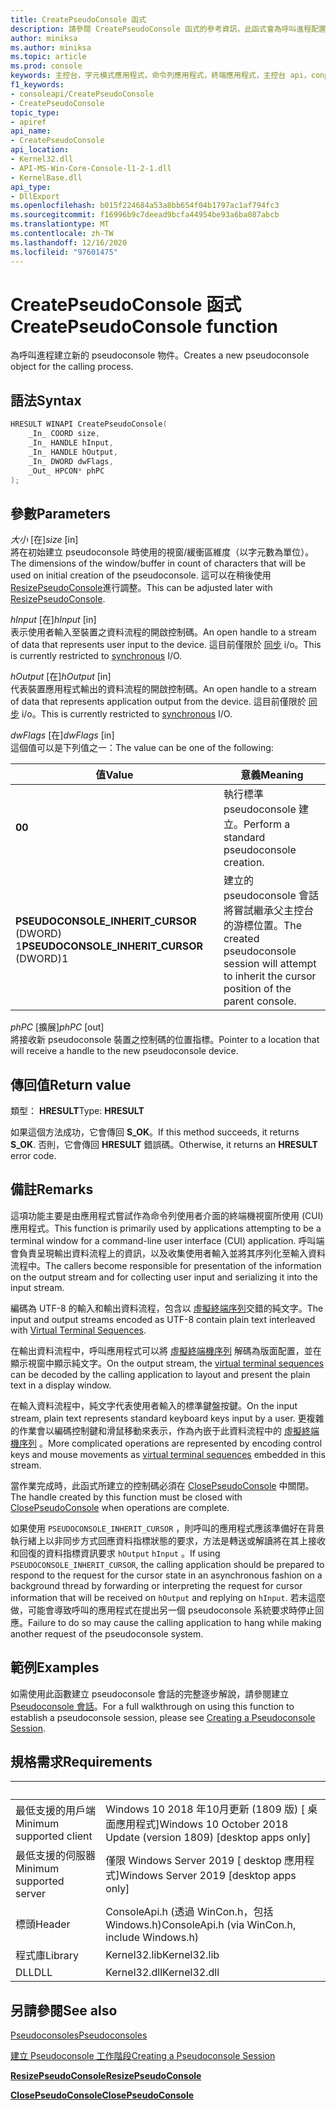 ```yaml
---
title: CreatePseudoConsole 函式
description: 請參閱 CreatePseudoConsole 函式的參考資訊，此函式會為呼叫進程配置新的 pseudoconsole。
author: miniksa
ms.author: miniksa
ms.topic: article
ms.prod: console
keywords: 主控台，字元模式應用程式，命令列應用程式，終端應用程式，主控台 api，conpty，pseudoconsole
f1_keywords:
- consoleapi/CreatePseudoConsole
- CreatePseudoConsole
topic_type:
- apiref
api_name:
- CreatePseudoConsole
api_location:
- Kernel32.dll
- API-MS-Win-Core-Console-l1-2-1.dll
- KernelBase.dll
api_type:
- DllExport
ms.openlocfilehash: b015f224684a53a8bb654f04b1797ac1af794fc3
ms.sourcegitcommit: f16996b9c7deead9bcfa44954be93a6ba087abcb
ms.translationtype: MT
ms.contentlocale: zh-TW
ms.lasthandoff: 12/16/2020
ms.locfileid: "97601475"
---
```

# <a name="createpseudoconsole-function"></a><span data-ttu-id="cf6fc-104">CreatePseudoConsole 函式</span><span class="sxs-lookup"><span data-stu-id="cf6fc-104">CreatePseudoConsole function</span></span>

<span data-ttu-id="cf6fc-105">為呼叫進程建立新的 pseudoconsole 物件。</span><span class="sxs-lookup"><span data-stu-id="cf6fc-105">Creates a new pseudoconsole object for the calling process.</span></span>

## <a name="syntax"></a><span data-ttu-id="cf6fc-106">語法</span><span class="sxs-lookup"><span data-stu-id="cf6fc-106">Syntax</span></span>

```C
HRESULT WINAPI CreatePseudoConsole(
    _In_ COORD size,
    _In_ HANDLE hInput,
    _In_ HANDLE hOutput,
    _In_ DWORD dwFlags,
    _Out_ HPCON* phPC
);
```

## <a name="parameters"></a><span data-ttu-id="cf6fc-107">參數</span><span class="sxs-lookup"><span data-stu-id="cf6fc-107">Parameters</span></span>

<span data-ttu-id="cf6fc-108">*大小* \[在\]</span><span class="sxs-lookup"><span data-stu-id="cf6fc-108">*size* \[in\]</span></span>  
<span data-ttu-id="cf6fc-109">將在初始建立 pseudoconsole 時使用的視窗/緩衝區維度（以字元數為單位）。</span><span class="sxs-lookup"><span data-stu-id="cf6fc-109">The dimensions of the window/buffer in count of characters that will be used on initial creation of the pseudoconsole.</span></span> <span data-ttu-id="cf6fc-110">這可以在稍後使用 [ResizePseudoConsole](resizepseudoconsole.md)進行調整。</span><span class="sxs-lookup"><span data-stu-id="cf6fc-110">This can be adjusted later with [ResizePseudoConsole](resizepseudoconsole.md).</span></span>

<span data-ttu-id="cf6fc-111">*hInput* \[在\]</span><span class="sxs-lookup"><span data-stu-id="cf6fc-111">*hInput* \[in\]</span></span>  
<span data-ttu-id="cf6fc-112">表示使用者輸入至裝置之資料流程的開啟控制碼。</span><span class="sxs-lookup"><span data-stu-id="cf6fc-112">An open handle to a stream of data that represents user input to the device.</span></span> <span data-ttu-id="cf6fc-113">這目前僅限於 [同步](https://docs.microsoft.com/windows/desktop/Sync/synchronization-and-overlapped-input-and-output) i/o。</span><span class="sxs-lookup"><span data-stu-id="cf6fc-113">This is currently restricted to [synchronous](https://docs.microsoft.com/windows/desktop/Sync/synchronization-and-overlapped-input-and-output) I/O.</span></span>

<span data-ttu-id="cf6fc-114">*hOutput* \[在\]</span><span class="sxs-lookup"><span data-stu-id="cf6fc-114">*hOutput* \[in\]</span></span>  
<span data-ttu-id="cf6fc-115">代表裝置應用程式輸出的資料流程的開啟控制碼。</span><span class="sxs-lookup"><span data-stu-id="cf6fc-115">An open handle to a stream of data that represents application output from the device.</span></span> <span data-ttu-id="cf6fc-116">這目前僅限於 [同步](https://docs.microsoft.com/windows/desktop/Sync/synchronization-and-overlapped-input-and-output) i/o。</span><span class="sxs-lookup"><span data-stu-id="cf6fc-116">This is currently restricted to [synchronous](https://docs.microsoft.com/windows/desktop/Sync/synchronization-and-overlapped-input-and-output) I/O.</span></span>

<span data-ttu-id="cf6fc-117">*dwFlags* \[在\]</span><span class="sxs-lookup"><span data-stu-id="cf6fc-117">*dwFlags* \[in\]</span></span>  
<span data-ttu-id="cf6fc-118">這個值可以是下列值之一：</span><span class="sxs-lookup"><span data-stu-id="cf6fc-118">The value can be one of the following:</span></span>

| <span data-ttu-id="cf6fc-119">值</span><span class="sxs-lookup"><span data-stu-id="cf6fc-119">Value</span></span> | <span data-ttu-id="cf6fc-120">意義</span><span class="sxs-lookup"><span data-stu-id="cf6fc-120">Meaning</span></span> |
|-|-|
| <span data-ttu-id="cf6fc-121">**0**</span><span class="sxs-lookup"><span data-stu-id="cf6fc-121">**0**</span></span> | <span data-ttu-id="cf6fc-122">執行標準 pseudoconsole 建立。</span><span class="sxs-lookup"><span data-stu-id="cf6fc-122">Perform a standard pseudoconsole creation.</span></span> |
| <span data-ttu-id="cf6fc-123">**PSEUDOCONSOLE_INHERIT_CURSOR** (DWORD) 1</span><span class="sxs-lookup"><span data-stu-id="cf6fc-123">**PSEUDOCONSOLE_INHERIT_CURSOR** (DWORD)1</span></span> | <span data-ttu-id="cf6fc-124">建立的 pseudoconsole 會話將嘗試繼承父主控台的游標位置。</span><span class="sxs-lookup"><span data-stu-id="cf6fc-124">The created pseudoconsole session will attempt to inherit the cursor position of the parent console.</span></span> |

<span data-ttu-id="cf6fc-125">*phPC* \[擴展\]</span><span class="sxs-lookup"><span data-stu-id="cf6fc-125">*phPC* \[out\]</span></span>  
<span data-ttu-id="cf6fc-126">將接收新 pseudoconsole 裝置之控制碼的位置指標。</span><span class="sxs-lookup"><span data-stu-id="cf6fc-126">Pointer to a location that will receive a handle to the new pseudoconsole device.</span></span>

## <a name="return-value"></a><span data-ttu-id="cf6fc-127">傳回值</span><span class="sxs-lookup"><span data-stu-id="cf6fc-127">Return value</span></span>

<span data-ttu-id="cf6fc-128">類型： **HRESULT**</span><span class="sxs-lookup"><span data-stu-id="cf6fc-128">Type: **HRESULT**</span></span>

<span data-ttu-id="cf6fc-129">如果這個方法成功，它會傳回 **S_OK**。</span><span class="sxs-lookup"><span data-stu-id="cf6fc-129">If this method succeeds, it returns **S_OK**.</span></span> <span data-ttu-id="cf6fc-130">否則，它會傳回 **HRESULT** 錯誤碼。</span><span class="sxs-lookup"><span data-stu-id="cf6fc-130">Otherwise, it returns an **HRESULT** error code.</span></span>

## <a name="remarks"></a><span data-ttu-id="cf6fc-131">備註</span><span class="sxs-lookup"><span data-stu-id="cf6fc-131">Remarks</span></span>

<span data-ttu-id="cf6fc-132">這項功能主要是由應用程式嘗試作為命令列使用者介面的終端機視窗所使用 (CUI) 應用程式。</span><span class="sxs-lookup"><span data-stu-id="cf6fc-132">This function is primarily used by applications attempting to be a terminal window for a command-line user interface (CUI) application.</span></span> <span data-ttu-id="cf6fc-133">呼叫端會負責呈現輸出資料流程上的資訊，以及收集使用者輸入並將其序列化至輸入資料流程中。</span><span class="sxs-lookup"><span data-stu-id="cf6fc-133">The callers become responsible for presentation of the information on the output stream and for collecting user input and serializing it into the input stream.</span></span>

<span data-ttu-id="cf6fc-134">編碼為 UTF-8 的輸入和輸出資料流程，包含以 [虛擬終端序列](console-virtual-terminal-sequences.md)交錯的純文字。</span><span class="sxs-lookup"><span data-stu-id="cf6fc-134">The input and output streams encoded as UTF-8 contain plain text interleaved with [Virtual Terminal Sequences](console-virtual-terminal-sequences.md).</span></span>

<span data-ttu-id="cf6fc-135">在輸出資料流程中，呼叫應用程式可以將 [虛擬終端機序列](console-virtual-terminal-sequences.md) 解碼為版面配置，並在顯示視窗中顯示純文字。</span><span class="sxs-lookup"><span data-stu-id="cf6fc-135">On the output stream, the [virtual terminal sequences](console-virtual-terminal-sequences.md) can be decoded by the calling application to layout and present the plain text in a display window.</span></span>

<span data-ttu-id="cf6fc-136">在輸入資料流程中，純文字代表使用者輸入的標準鍵盤按鍵。</span><span class="sxs-lookup"><span data-stu-id="cf6fc-136">On the input stream, plain text represents standard keyboard keys input by a user.</span></span> <span data-ttu-id="cf6fc-137">更複雜的作業會以編碼控制鍵和滑鼠移動來表示，作為內嵌于此資料流程中的 [虛擬終端機序列](console-virtual-terminal-sequences.md) 。</span><span class="sxs-lookup"><span data-stu-id="cf6fc-137">More complicated operations are represented by encoding control keys and mouse movements as [virtual terminal sequences](console-virtual-terminal-sequences.md) embedded in this stream.</span></span>

<span data-ttu-id="cf6fc-138">當作業完成時，此函式所建立的控制碼必須在 [ClosePseudoConsole](closepseudoconsole.md) 中關閉。</span><span class="sxs-lookup"><span data-stu-id="cf6fc-138">The handle created by this function must be closed with [ClosePseudoConsole](closepseudoconsole.md) when operations are complete.</span></span>

<span data-ttu-id="cf6fc-139">如果使用 `PSEUDOCONSOLE_INHERIT_CURSOR` ，則呼叫的應用程式應該準備好在背景執行緒上以非同步方式回應資料指標狀態的要求，方法是轉送或解讀將在其上接收和回復的資料指標資訊要求 `hOutput` `hInput` 。</span><span class="sxs-lookup"><span data-stu-id="cf6fc-139">If using `PSEUDOCONSOLE_INHERIT_CURSOR`, the calling application should be prepared to respond to the request for the cursor state in an asynchronous fashion on a background thread by forwarding or interpreting the request for cursor information that will be received on `hOutput` and replying on `hInput`.</span></span> <span data-ttu-id="cf6fc-140">若未這麼做，可能會導致呼叫的應用程式在提出另一個 pseudoconsole 系統要求時停止回應。</span><span class="sxs-lookup"><span data-stu-id="cf6fc-140">Failure to do so may cause the calling application to hang while making another request of the pseudoconsole system.</span></span>

## <a name="examples"></a><span data-ttu-id="cf6fc-141">範例</span><span class="sxs-lookup"><span data-stu-id="cf6fc-141">Examples</span></span>

<span data-ttu-id="cf6fc-142">如需使用此函數建立 pseudoconsole 會話的完整逐步解說，請參閱建立 [Pseudoconsole 會話](creating-a-pseudoconsole-session.md)。</span><span class="sxs-lookup"><span data-stu-id="cf6fc-142">For a full walkthrough on using this function to establish a pseudoconsole session, please see [Creating a Pseudoconsole Session](creating-a-pseudoconsole-session.md).</span></span>

## <a name="requirements"></a><span data-ttu-id="cf6fc-143">規格需求</span><span class="sxs-lookup"><span data-stu-id="cf6fc-143">Requirements</span></span>

| &nbsp; | &nbsp; |
|-|-|
| <span data-ttu-id="cf6fc-144">最低支援的用戶端</span><span class="sxs-lookup"><span data-stu-id="cf6fc-144">Minimum supported client</span></span> | <span data-ttu-id="cf6fc-145">Windows 10 2018 年10月更新 (1809 版) \[ 桌面應用程式\]</span><span class="sxs-lookup"><span data-stu-id="cf6fc-145">Windows 10 October 2018 Update (version 1809) \[desktop apps only\]</span></span> |
| <span data-ttu-id="cf6fc-146">最低支援的伺服器</span><span class="sxs-lookup"><span data-stu-id="cf6fc-146">Minimum supported server</span></span> | <span data-ttu-id="cf6fc-147">僅限 Windows Server 2019 \[ desktop 應用程式\]</span><span class="sxs-lookup"><span data-stu-id="cf6fc-147">Windows Server 2019 \[desktop apps only\]</span></span> |
| <span data-ttu-id="cf6fc-148">標頭</span><span class="sxs-lookup"><span data-stu-id="cf6fc-148">Header</span></span> | <span data-ttu-id="cf6fc-149">ConsoleApi.h (透過 WinCon.h，包括 Windows.h)</span><span class="sxs-lookup"><span data-stu-id="cf6fc-149">ConsoleApi.h (via WinCon.h, include Windows.h)</span></span> |
| <span data-ttu-id="cf6fc-150">程式庫</span><span class="sxs-lookup"><span data-stu-id="cf6fc-150">Library</span></span> | <span data-ttu-id="cf6fc-151">Kernel32.lib</span><span class="sxs-lookup"><span data-stu-id="cf6fc-151">Kernel32.lib</span></span> |
| <span data-ttu-id="cf6fc-152">DLL</span><span class="sxs-lookup"><span data-stu-id="cf6fc-152">DLL</span></span> | <span data-ttu-id="cf6fc-153">Kernel32.dll</span><span class="sxs-lookup"><span data-stu-id="cf6fc-153">Kernel32.dll</span></span> |

## <a name="see-also"></a><span data-ttu-id="cf6fc-154">另請參閱</span><span class="sxs-lookup"><span data-stu-id="cf6fc-154">See also</span></span>

[<span data-ttu-id="cf6fc-155">Pseudoconsoles</span><span class="sxs-lookup"><span data-stu-id="cf6fc-155">Pseudoconsoles</span></span>](pseudoconsoles.md)

[<span data-ttu-id="cf6fc-156">建立 Pseudoconsole 工作階段</span><span class="sxs-lookup"><span data-stu-id="cf6fc-156">Creating a Pseudoconsole Session</span></span>](creating-a-pseudoconsole-session.md)

[<span data-ttu-id="cf6fc-157">**ResizePseudoConsole**</span><span class="sxs-lookup"><span data-stu-id="cf6fc-157">**ResizePseudoConsole**</span></span>](resizepseudoconsole.md)

[<span data-ttu-id="cf6fc-158">**ClosePseudoConsole**</span><span class="sxs-lookup"><span data-stu-id="cf6fc-158">**ClosePseudoConsole**</span></span>](closepseudoconsole.md)
